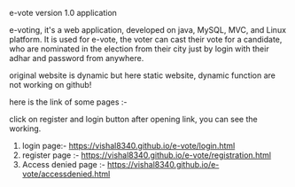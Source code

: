 e-vote version 1.0 application

e-voting, it's a web application, developed on java, MySQL, MVC, and Linux platform. It is used for e-vote, the voter can cast their vote for a candidate, who are nominated in the election from their city just by login with their adhar and password from anywhere.

original website is dynamic but here static website, dynamic function are not working on github!

here is the link of some pages :-


click on register and login button after opening link, you can see the working.


1. login page:- https://vishal8340.github.io/e-vote/login.html
2. register page :- https://vishal8340.github.io/e-vote/registration.html
3. Access denied page :- https://vishal8340.github.io/e-vote/accessdenied.html
